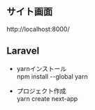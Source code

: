 ## サイト画面
http://localhost:8000/

## Laravel<br>
- yarnインストール<br>
npm install --global yarn

- プロジェクト作成<br>
yarn create next-app